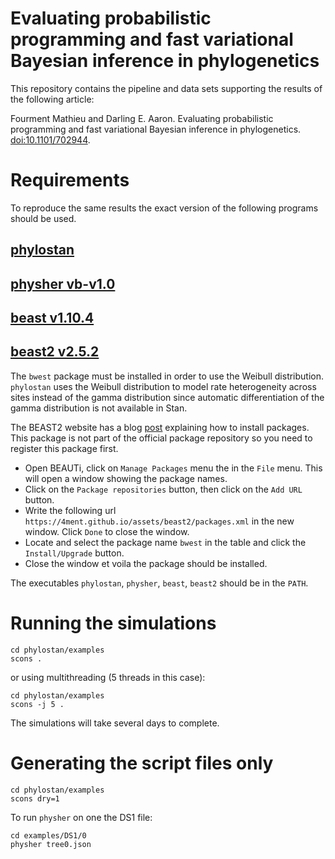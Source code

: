 # Evaluating probabilistic programming and fast variational Bayesian inference in phylogenetics

This repository contains the pipeline and data sets supporting the results of the following article:

Fourment Mathieu and Darling E. Aaron. Evaluating probabilistic programming and fast variational Bayesian inference in phylogenetics. [doi:10.1101/702944](https://doi.org/10.1101/702944).

# Requirements

To reproduce the same results the exact version of the following programs should be used.

## [phylostan](https://github.com/4ment/phylostan)
## [physher vb-v1.0](https://github.com/4ment/physher/releases/tag/vb-v1.0)
## [beast v1.10.4](https://github.com/beast-dev/beast-mcmc/releases/tag/v1.10.4)
## [beast2 v2.5.2](https://github.com/CompEvol/beast2/releases/tag/v2.5.2)
The `bwest` package must be installed in order to use the Weibull distribution. `phylostan` uses the Weibull distribution to model rate heterogeneity across sites instead of the gamma distribution since automatic differentiation of the gamma distribution is not available in Stan.

The BEAST2 website has a blog [post](https://www.beast2.org/managing-packages/) explaining how to install packages. This package is not part of the official package repository so you need to register this package first.

 - Open BEAUTi, click on `Manage Packages` menu the in the `File` menu. This will open a window showing the package names.
 - Click on the `Package repositories` button, then click on the `Add URL` button.
 - Write the following url `https://4ment.github.io/assets/beast2/packages.xml` in the new window. Click `Done` to close the window.
 - Locate and select the package name `bwest` in the table and click the `Install/Upgrade` button.
 - Close the window et voila the package should be installed.

The executables `phylostan`, `physher`, `beast`, `beast2` should be in the `PATH`.

# Running the simulations

``` shell
cd phylostan/examples
scons .
```

or using multithreading (5 threads in this case):

``` shell
cd phylostan/examples
scons -j 5 .
```

The simulations will take several days to complete.

# Generating the script files only

``` shell
cd phylostan/examples
scons dry=1
```

To run `physher` on one the DS1 file:

``` shell
cd examples/DS1/0
physher tree0.json
```
